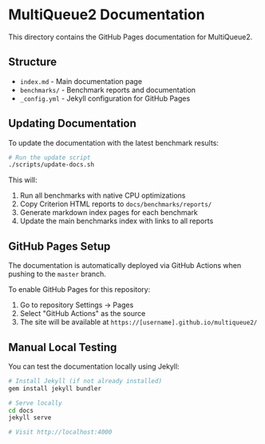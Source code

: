 # MultiQueue2 Documentation

This directory contains the GitHub Pages documentation for MultiQueue2.

## Structure

- `index.md` - Main documentation page
- `benchmarks/` - Benchmark reports and documentation
- `_config.yml` - Jekyll configuration for GitHub Pages

## Updating Documentation

To update the documentation with the latest benchmark results:

```bash
# Run the update script
./scripts/update-docs.sh
```

This will:
1. Run all benchmarks with native CPU optimizations
2. Copy Criterion HTML reports to `docs/benchmarks/reports/`
3. Generate markdown index pages for each benchmark
4. Update the main benchmarks index with links to all reports

## GitHub Pages Setup

The documentation is automatically deployed via GitHub Actions when pushing to the `master` branch.

To enable GitHub Pages for this repository:
1. Go to repository Settings → Pages
2. Select "GitHub Actions" as the source
3. The site will be available at `https://[username].github.io/multiqueue2/`

## Manual Local Testing

You can test the documentation locally using Jekyll:

```bash
# Install Jekyll (if not already installed)
gem install jekyll bundler

# Serve locally
cd docs
jekyll serve

# Visit http://localhost:4000
```